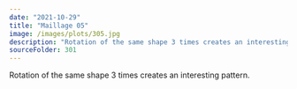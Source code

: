 ```yaml
---
date: "2021-10-29"
title: "Maillage 05"
image: /images/plots/305.jpg
description: "Rotation of the same shape 3 times creates an interesting pattern."
sourceFolder: 301
---
```


Rotation of the same shape 3 times creates an interesting pattern.
